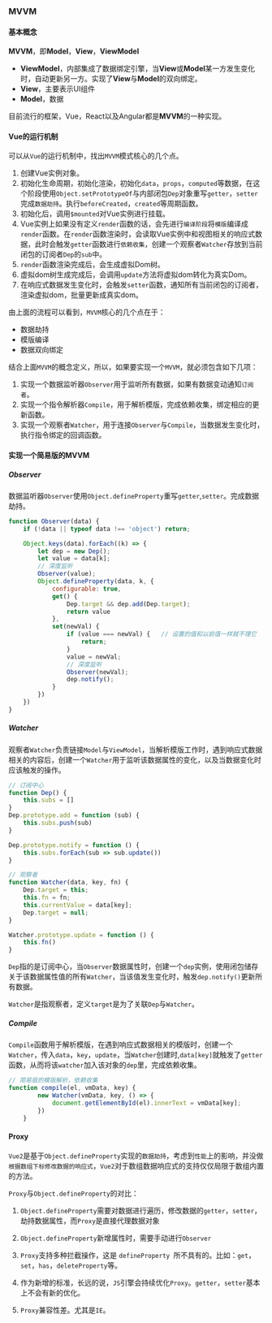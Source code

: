 ### MVVM

#### 基本概念

**MVVM**，即**Model**，**View**，**ViewModel**

- **ViewModel**，内部集成了数据绑定引擎，当**View**或**Model**某一方发生变化时，自动更新另一方。实现了**View**与**Model**的双向绑定。
- **View**，主要表示UI组件
- **Model**，数据

目前流行的框架，Vue，React以及Angular都是**MVVM**的一种实现。



#### Vue的运行机制

可以从`Vue`的运行机制中，找出`MVVM`模式核心的几个点。

1. 创建Vue实例对象。
2. 初始化生命周期，初始化渲染，初始化`data`，`props`，`computed`等数据，在这个阶段使用`Object.setPrototypeOf`与内部闭包`Dep`对象重写`getter`，`setter`完成`数据劫持`。执行`beforeCreated`，`created`等周期函数。
3. 初始化后，调用`$mounted`对Vue实例进行挂载。
4. Vue实例上如果没有定义`render`函数的话，会先进行`编译阶段`将`模版`编译成`render`函数。在`render`函数渲染时，会读取Vue实例中和视图相关的响应式数据，此时会触发`getter`函数进行`依赖收集`，创建一个观察者`Watcher`存放到当前闭包的订阅者`Dep`的`sub`中。
5. `render`函数渲染完成后，会生成虚拟Dom树。
6. 虚拟dom树生成完成后，会调用`update`方法将虚拟dom转化为真实Dom。
7. 在响应式数据发生变化时，会触发`setter`函数，通知所有当前闭包的订阅者，渲染虚拟dom，批量更新成真实dom。

由上面的流程可以看到，`MVVM`核心的几个点在于：

- 数据劫持
- 模版编译
- 数据双向绑定

结合上面`MVVM`的概念定义，所以，如果要实现一个`MVVM`，就必须包含如下几项：

1. 实现一个数据监听器`Observer`用于监听所有数据，如果有数据变动通知`订阅者`。
2. 实现一个指令解析器`Compile`，用于解析模版，完成依赖收集，绑定相应的更新函数。
3. 实现一个观察者`Watcher`，用于连接`Observer`与`Compile`，当数据发生变化时，执行指令绑定的回调函数。



#### 实现一个简易版的MVVM

##### Observer

数据监听器`Observer`使用`Object.defineProperty`重写`getter`,`setter`。完成数据劫持。

```javascript
function Observer(data) {
    if (!data || typeof data !== 'object') return;

    Object.keys(data).forEach((k) => {
        let dep = new Dep();
        let value = data[k];
        // 深度监听
        Observer(value);
        Object.defineProperty(data, k, {
            configurable: true,
            get() {
                Dep.target && dep.add(Dep.target);
                return value
            },
            set(newVal) {
                if (value === newVal) {   // 设置的值和以前值一样就不理它
                    return;
                }
                value = newVal;
                // 深度监听
                Observer(newVal);
                dep.notify();
            }
        })
    })
}
```



##### Watcher

观察者`Watcher`负责链接`Model`与`ViewModel`，当解析模版工作时，遇到响应式数据相关的内容后，创建一个`Watcher`用于监听该数据属性的变化，以及当数据变化时应该触发的操作。

```javascript
// 订阅中心
function Dep() {
    this.subs = []
}
Dep.prototype.add = function (sub) {
    this.subs.push(sub)
}

Dep.prototype.notify = function () {
    this.subs.forEach(sub => sub.update())
}

// 观察者
function Watcher(data, key, fn) {
    Dep.target = this;
    this.fn = fn;
    this.currentValue = data[key];
    Dep.target = null;
}

Watcher.prototype.update = function () {
    this.fn()
}

```

`Dep`指的是订阅中心，当`Observer`数据属性时，创建一个`dep`实例，使用闭包储存关于该数据属性值的所有`Watcher`，当该值发生变化时，触发`dep.notify()`更新所有数据。

`Watcher`是指观察者，定义`target`是为了关联`Dep`与`Watcher`。



##### Compile

`Compile`函数用于解析模版，在遇到响应式数据相关的模版时，创建一个`Watcher`，传入`data`，`key`，`update`，当`Watcher`创建时,`data[key]`就触发了`getter`函数，从而将该`watcher`加入该对象的`dep`里，完成依赖收集。

```javascript
// 简易版的模版解析，依赖收集
function compile(el, vmData, key) {
        new Watcher(vmData, key, () => {
            document.getElementById(el).innerText = vmData[key];
        })
    }
```



#### Proxy

`Vue2`是基于`Object.defineProperty`实现的`数据劫持`，考虑到`性能`上的影响，并没做`根据数组下标修改数据的响应式`，`Vue2`对于数组数据响应式的支持仅仅局限于数组内置的方法。

`Proxy`与`Object.defineProperty`的对比：

1. `Object.defineProperty`需要对数据进行遍历，修改数据的`getter`，`setter`，劫持数据属性，而`Proxy`是直接代理数据对象

2. `Object.defineProperty`新增属性时，需要手动进行`Observer`

3. `Proxy`支持多种拦截操作，这是 `defineProperty `所不具有的。比如：`get`，`set`，`has`，`deleteProperty`等。

4. 作为新增的标准，长远的说，`JS`引擎会持续优化`Proxy`。`getter`，`setter`基本上不会有新的优化。

5. `Proxy`兼容性差。尤其是`IE`。

   

